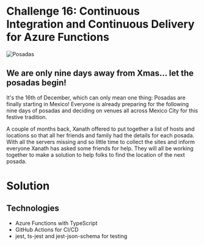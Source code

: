 # Challenge 16: Continuous Integration and Continuous Delivery for Azure Functions

![Posadas](https://res.cloudinary.com/jen-looper/image/upload/v1576271287/images/challenge-16_esubpm.jpg)

## We are only nine days away from Xmas... let the posadas begin!

It's the 16th of December, which can only mean one thing: Posadas are finally starting in Mexico! Everyone is already preparing for the following nine days of posadas and deciding on venues all across Mexico City for this festive tradition.

A couple of months back, Xanath offered to put together a list of hosts and locations so that all her friends and family had the details for each posada. With all the servers missing and so little time to collect the sites and inform everyone Xanath has asked some friends for help. They will all be working together to make a solution to help folks to find the location of the next posada.

# Solution

## Technologies

- Azure Functions with TypeScript
- GitHub Actions for CI/CD
- jest, ts-jest and jest-json-schema for testing
